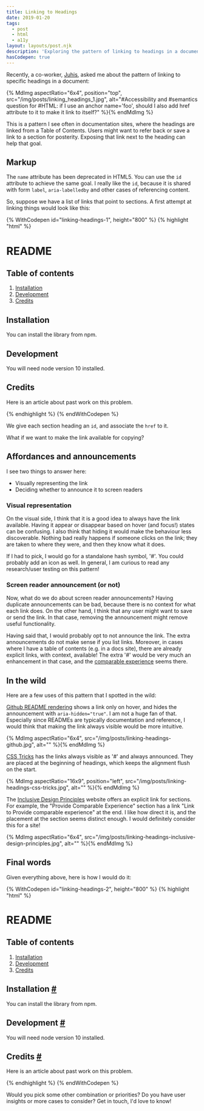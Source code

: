 ```yaml
---
title: Linking to Headings
date: 2019-01-20
tags:
  - post
  - html
  - a11y
layout: layouts/post.njk
description: 'Exploring the pattern of linking to headings in a document.'
hasCodepen: true
---
```


Recently, a co-worker, [Juhis](https://twitter.com/hamatti), asked me about the pattern of linking to specific headings in a document:

{% MdImg
  aspectRatio="6x4",
  position="top",
  src="/img/posts/linking_headings_1.jpg",
  alt="#Accessibility and #semantics question for #HTML: if I use an anchor name='foo', should I also add href attribute to it to make it link to itself?"
%}{% endMdImg %}

This is a pattern I see often in documentation sites, where the headings are linked from a Table of Contents. Users might want to refer back or save a link to a section for posterity. Exposing that link next to the heading can help that goal.

## Markup

The `name` attribute has been deprecated in HTML5. You can use the `id` attribute to achieve the same goal. I really like the `id`, because it is shared with form `label`, `aria-labelledby` and other cases of referencing content.

So, suppose we have a list of links that point to sections.
A first attempt at linking things would look like this:

{% WithCodepen id="linking-headings-1", height="800" %}
{% highlight "html" %}
<h1>README</h1>

<h2>Table of contents</h2>
<ol>
  <li>
    <a href="#installation">Installation</a>
  </li>
  <li>
    <a href="#development">Development</a>
  </li>
  <li>
    <a href="#credits">Credits</a>
  </li>
</ol>

<h2 id="installation">Installation</h2>
<p>You can install the library from npm.</p>

<h2 id="development">Development</h2>
<p>You will need node version 10 installed.</p>

<h2 id="credits">Credits</h2>
<p>Here is an article about past work on this problem.</p>
{% endhighlight %}
{% endWithCodepen %}

We give each section heading an `id`, and associate the `href` to it.

What if we want to make the link available for copying?

## Affordances and announcements

I see two things to answer here:

- Visually representing the link
- Deciding whether to announce it to screen readers

### Visual representation

On the visual side, I think that it is a good idea to always have the link available. Having it appear or disappear based on hover (and focus!) states can be confusing. I also think that hiding it would make the behaviour less discoverable. Nothing bad really happens if someone clicks on the link; they are taken to where they were, and then they know what it does.

If I had to pick, I would go for a standalone hash symbol, '#'. You could probably add an icon as well. In general, I am curious to read any research/user testing on this pattern!

### Screen reader announcement (or not)

Now, what do we do about screen reader announcements? Having duplicate announcements can be bad, because there is no context for what each link does. On the other hand, I think that any user might want to save or send the link. In that case, removing the announcement might remove useful functionality.

Having said that, I would probably opt to not announce the link. The extra announcements do not make sense if you list links. Moreover, in cases where I have a table of contents (e.g. in a docs site), there are already explicit links, with context, available! The extra '#' would be very much an enhancement in that case, and the [comparable experience](https://inclusivedesignprinciples.org/#provide-comparable-experience) seems there.

## In the wild

Here are a few uses of this pattern that I spotted in the wild:

[Github README rendering](https://github.com/fpapado/fotis.xyz) shows a link only on hover, and hides the announcement with `aria-hidden="true"`. I am not a huge fan of that. Especially since READMEs are typically documentation and reference, I would think that making the link always visible would be more intuitive.

{% MdImg
  aspectRatio="6x4",
  src="/img/posts/linking-headings-github.jpg",
  alt=""
%}{% endMdImg %}

[CSS Tricks](https://css-tricks.com/2019-css-wishlist/) has the links always visible as '#' and always announced. They are placed at the beginning of headings, which keeps the alignment flush on the start.

{% MdImg
  aspectRatio="16x9",
  position="left",
  src="/img/posts/linking-headings-css-tricks.jpg",
  alt=""
%}{% endMdImg %}

The [Inclusive Design Principles](https://inclusivedesignprinciples.org) website offers an explicit link for sections. For example, the "Provide Comparable Experience" section has a link "Link to Provide comparable experience" at the end. I like how direct it is, and the placement at the section seems distinct enough. I would definitely consider this for a site!

{% MdImg
  aspectRatio="6x4",
  src="/img/posts/linking-headings-inclusive-design-principles.jpg",
  alt=""
%}{% endMdImg %}

## Final words

Given everything above, here is how I would do it:

{% WithCodepen id="linking-headings-2", height="800" %}
{% highlight "html" %}
<h1>README</h1>

<h2>Table of contents</h2>
<ol>
  <li>
    <a href="#installation">Installation</a>
  </li>
  <li>
    <a href="#development">Development</a>
  </li>
  <li>
    <a href="#credits">Credits</a>
  </li>
</ol>

<h2 id="installation">Installation <a href="#installation" aria-hidden="true">#</a></h2>
<p>You can install the library from npm.</p>

<h2 id="development">Development <a href="#development" aria-hidden="true">#</a></h2>
<p>You will need node version 10 installed.</p>

<h2 id="credits">Credits <a href="#credits" aria-hidden="true">#</a></h2>
<p>Here is an article about past work on this problem.</p>
{% endhighlight %}
{% endWithCodepen %}

Would you pick some other combination or priorities? Do you have user insights or more cases to consider? Get in touch, I'd love to know!
